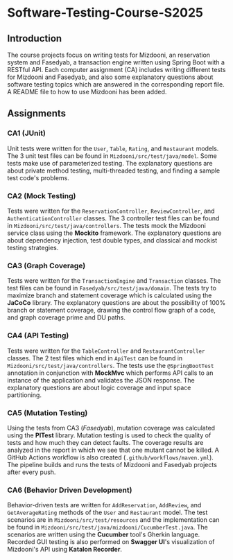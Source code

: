 # Software-Testing-Course-S2025

## Introduction

The course projects focus on writing tests for Mizdooni, an reservation system and Fasedyab, a transaction engine written using Spring Boot with a RESTful API.
Each computer assignment (CA) includes writing different tests for Mizdooni and Fasedyab, and also some explanatory questions about software testing topics which are answered in the corresponding report file.
A README file to how to use Mizdooni has been added.

## Assignments

### CA1 (JUnit)

Unit tests were written for the `User`, `Table`, `Rating`, and `Restaurant` models.
The 3 unit test files can be found in `Mizdooni/src/test/java/model`.
Some tests make use of parameterized testing.
The explanatory questions are about private method testing, multi-threaded testing, and finding a sample test code's problems.

### CA2 (Mock Testing)

Tests were written for the `ReservationController`, `ReviewController`, and `AuthenticationController` classes.
The 3 controller test files can be found in `Mizdooni/src/test/java/controllers`.
The tests mock the Mizdooni service class using the **Mockito** framework.
The explanatory questions are about dependency injection, test double types, and classical and mockist testing strategies.

### CA3 (Graph Coverage)

Tests were written for the `TransactionEngine` and `Transaction` classes.
The test files can be found in `Fasedyab/src/test/java/domain`.
The tests try to maximize branch and statement coverage which is calculated using the **JaCoCo** library.
The explanatory questions are about the possibility of 100% branch or statement coverage, drawing the control flow graph of a code, and graph coverage prime and DU paths.

### CA4 (API Testing)

Tests were written for the `TableController` and `RestaurantController` classes.
The 2 test files which end in `ApiTest` can be found in `Mizdooni/src/test/java/controllers`.
The tests use the `@SpringBootTest` annotation in conjunction with **MockMvc** which performs API calls to an instance of the application and validates the JSON response.
The explanatory questions are about logic coverage and input space partitioning.

### CA5 (Mutation Testing)

Using the tests from CA3 (*Fasedyab*), mutation coverage was calculated using the **PITest** library.
Mutation testing is used to check the quality of tests and how much they can detect faults.
The coverage results are analyzed in the report in which we see that one mutant cannot be killed.
A GitHub Actions workflow is also created (`.github/workflows/maven.yml`). The pipeline builds and runs the tests of Mizdooni and Fasedyab projects after every push.

### CA6 (Behavior Driven Development)

Behavior-driven tests are written for `AddReservation`, `AddReview`, and `GetAverageRating` methods of the `User` and `Restaurant` model.
The test scenarios are in `Mizdooni/src/test/resources` and the implementation can be found in `Mizdooni/src/test/java/mizdooni/CucumberTest.java`.
The scenarios are written using the **Cucumber** tool's Gherkin language.
Recorded GUI testing is also performed on **Swagger UI**'s visualization of Mizdooni's API using **Katalon Recorder**.
